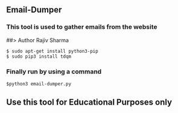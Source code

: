 ## Email-Dumper

### This tool is used to gather emails from the website
##> Author Rajiv Sharma 

`$ sudo apt-get install python3-pip`<br>
`$ sudo pip3 install tdqm`

 ### Finally run by using a command 

`$python3 email-dumper.py`

## **Use this tool for Educational Purposes only**
